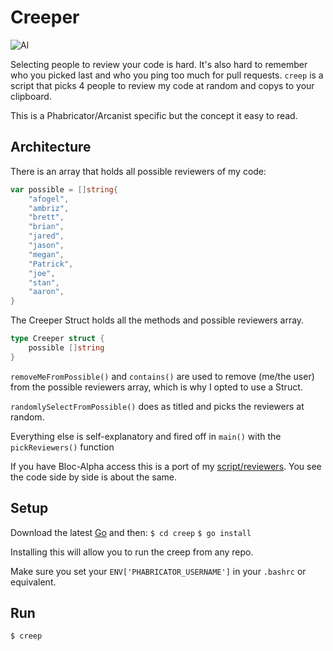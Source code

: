 # Creeper

![Al](http://static.tvtropes.org/pmwiki/pub/images/weirdal.jpg)

Selecting people to review your code is hard. It's also hard to remember who you
picked last and who you ping too much for pull requests.
`creep` is a script that picks 4 people to review my code at random and
copys to your clipboard.

This is a Phabricator/Arcanist specific but the concept it easy to read. 


## Architecture

There is an array that holds all possible reviewers of my code:

```go
var possible = []string{
	"afogel",
	"ambriz",
	"brett",
	"brian",
	"jared",
	"jason",
	"megan",
	"Patrick",
	"joe",
	"stan",
	"aaron",
}
```

The Creeper Struct holds all the methods and possible reviewers array.

```go
type Creeper struct {
	possible []string
}
```

`removeMeFromPossible()` and `contains()` are used to remove (me/the user) from the possible reviewers array, which is why I opted to use a Struct.

`randomlySelectFromPossible()` does as titled and picks the reviewers at
random.

Everything else is self-explanatory and fired off in `main()` with the `pickReviewers()` function

If you have Bloc-Alpha access this is a port of my [script/reviewers](https://github.com/Bloc/Bloc/blob/master/script/reviewers). You see the code side by side is about the same. 

## Setup

Download the latest [Go](https://golang.org/dl/) and then:
`$ cd creep`
`$ go install` 

Installing this will allow you to run the creep from any repo.

Make sure you set your `ENV['PHABRICATOR_USERNAME']` in your `.bashrc` or
equivalent.

## Run

`$ creep`
